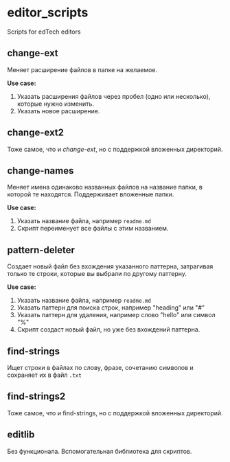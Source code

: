 # editor_scripts

Scripts for edTech editors

## change-ext
Меняет расширение файлов в папке на желаемое.

**Use case:**
1. Указать расширения файлов через пробел (одно или несколько), которые нужно изменить.
2. Указать новое расширение.



## change-ext2
Тоже самое, что и *change-ext*, но с поддержкой вложенных директорий.



## change-names
Меняет имена одинаково названных файлов на название папки, в которой те находятся. Поддерживает вложенные папки.

**Use case:**
1. Указать название файла, например `readme.md`
2. Скрипт переименует все файлы с этим названием.


## pattern-deleter
Создает новый файл без вхождения указанного паттерна, затрагивая только те строки, которые вы выбрали по другому паттерну.

**Use case:**
1. Указать название файла, например `readme.md`
2. Указать паттерн для поиска строк, например "heading" или "#"
3. Указать паттерн для удаления, например слово "hello" или символ "%"
4. Скрипт создаст новый файл, но уже без вхождений паттерна.


## find-strings
Ищет строки в файлах по слову, фразе, сочетанию символов и сохраняет их в файл `.txt`



## find-strings2
Тоже самое, что и find-strings, но с поддержкой вложенных директорий.



## editlib
Без функционала. Вспомогательная библиотека для скриптов.
